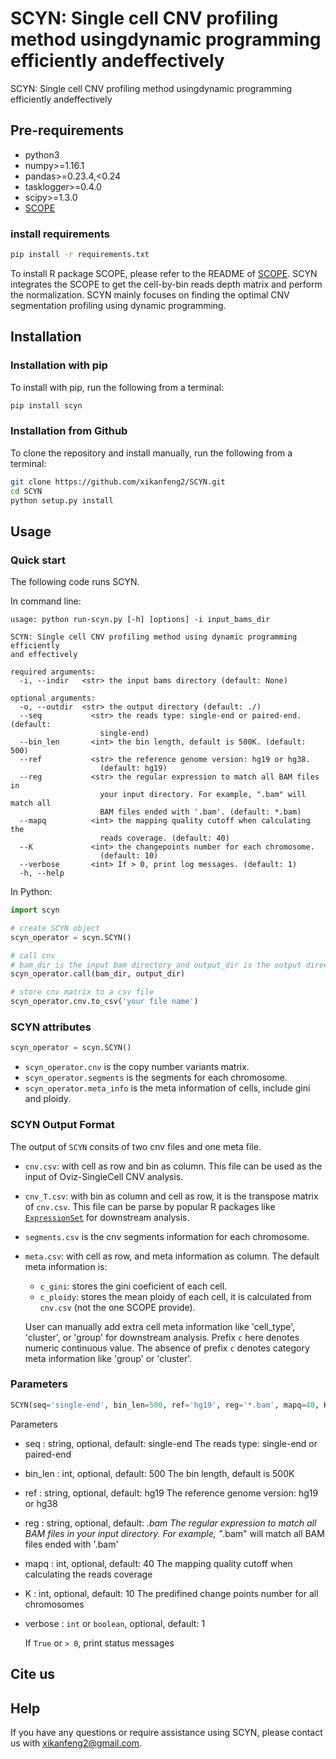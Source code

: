 # SCYN: Single cell CNV profiling method usingdynamic programming efficiently andeffectively

SCYN: Single cell CNV profiling method usingdynamic programming efficiently andeffectively

## Pre-requirements
* python3
* numpy>=1.16.1
* pandas>=0.23.4,<0.24
* tasklogger>=0.4.0
* scipy>=1.3.0
* [SCOPE](https://github.com/rujinwang/SCOPE)


### install requirements
```Bash
pip install -r requirements.txt
```
To install R package SCOPE, please refer to the README of [SCOPE](https://github.com/rujinwang/SCOPE). SCYN integrates the SCOPE to get the cell-by-bin reads depth matrix and perform the normalization. SCYN mainly focuses on finding the optimal CNV segmentation profiling using dynamic programming.

## Installation

### Installation with pip
To install with pip, run the following from a terminal:
```Bash
pip install scyn
```

### Installation from Github
To clone the repository and install manually, run the following from a terminal:
```Bash
git clone https://github.com/xikanfeng2/SCYN.git
cd SCYN
python setup.py install
```

## Usage

### Quick start
The following code runs SCYN.

In command line:
```shell
usage: python run-scyn.py [-h] [options] -i input_bams_dir

SCYN: Single cell CNV profiling method using dynamic programming efficiently
and effectively

required arguments:
  -i, --indir   <str> the input bams directory (default: None)

optional arguments:
  -o, --outdir  <str> the output directory (default: ./)
  --seq           <str> the reads type: single-end or paired-end. (default:
                    single-end)
  --bin_len       <int> the bin length, default is 500K. (default: 500)
  --ref           <str> the reference genome version: hg19 or hg38.
                    (default: hg19)
  --reg           <str> the regular expression to match all BAM files in
                    your input directory. For example, ".bam" will match all
                    BAM files ended with '.bam'. (default: *.bam)
  --mapq          <int> the mapping quality cutoff when calculating the
                    reads coverage. (default: 40)
  --K             <int> the changepoints number for each chromosome.
                    (default: 10)
  --verbose       <int> If > 0, print log messages. (default: 1)
  -h, --help
```

In Python:
```Python
import scyn

# create SCYN object
scyn_operator = scyn.SCYN()

# call cnv
# bam_dir is the input bam directory and output_dir is the output directory
scyn_operator.call(bam_dir, output_dir)

# store cnv matrix to a csv file
scyn_operator.cnv.to_csv('your file name')
```

### SCYN attributes
```Python
scyn_operator = scyn.SCYN()
```
 - `scyn_operator.cnv` is the copy number variants matrix.
 - `scyn_operator.segments` is the segments for each chromosome.
 - `scyn_operator.meta_info` is the meta information of cells, include gini and ploidy.



### SCYN Output Format
The output of `SCYN` consits of two cnv files and one meta file. 

 - `cnv.csv`: with cell as row and bin as column. This file can be used as the input of Oviz-SingleCell CNV analysis.
 - `cnv_T.csv`: with bin as column and cell as row, it is the transpose matrix of `cnv.csv`. This file can be parse by popular R packages like [`ExpressionSet`](https://www.bioconductor.org/packages/release/bioc/vignettes/Biobase/inst/doc/ExpressionSetIntroduction.pdf) for downstream analysis.
 - `segments.csv` is the cnv segments information for each chromosome.
 - `meta.csv`: with cell as row, and meta information as column. The default meta information is:
   + `c_gini`: stores the gini coeficient of each cell.
   + `c_ploidy`: stores the mean ploidy of each cell, it is calculated from `cnv.csv` (not the one SCOPE provide).
   
   User can manually add extra cell meta information like 'cell_type', 'cluster', or 'group' for downstream analysis. Prefix `c` here denotes numeric continuous value. The absence of prefix `c` denotes category meta information like 'group' or 'cluster'.

### Parameters
```Python
SCYN(seq='single-end', bin_len=500, ref='hg19', reg='*.bam', mapq=40, K=10, verbose=1)
```
Parameters

* seq : string, optional, default: single-end
    The reads type: single-end or paired-end

* bin_len : int, optional, default: 500
    The bin length, default is 500K

* ref : string, optional, default: hg19
    The reference genome version: hg19 or hg38

* reg : string, optional, default: *.bam
    The regular expression to match all BAM files in your input directory.
    For example, "*.bam" will match all BAM files ended with '.bam'

* mapq : int, optional, default: 40
    The mapping quality cutoff when calculating the reads coverage

* K : int, optional, default: 10
    The predifined change points number for all chromosomes


* verbose : `int` or `boolean`, optional, default: 1

    If `True` or `> 0`, print status messages

## Cite us

## Help
If you have any questions or require assistance using SCYN, please contact us with xikanfeng2@gmail.com.